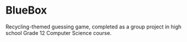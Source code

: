 # BlueBox
Recycling-themed guessing game, completed as a group project in high school Grade 12 Computer Science course.

